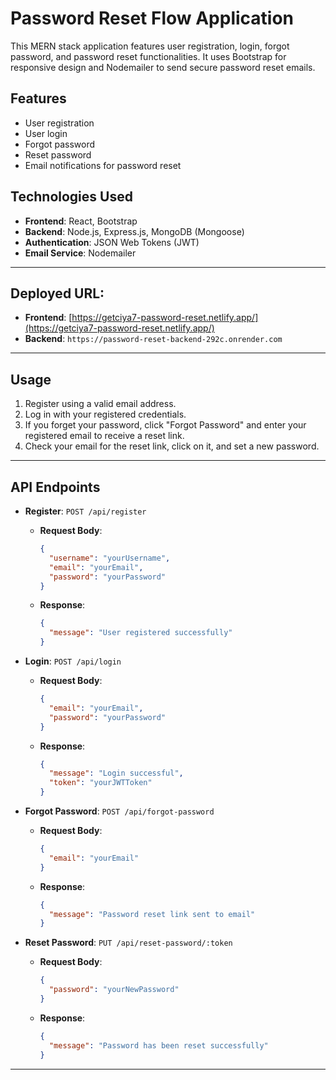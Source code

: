 # Password Reset Flow Application

This MERN stack application features user registration, login, forgot password, and password reset functionalities. It uses Bootstrap for responsive design and Nodemailer to send secure password reset emails.

## Features

- User registration
- User login
- Forgot password
- Reset password
- Email notifications for password reset

## Technologies Used

- **Frontend**: React, Bootstrap
- **Backend**: Node.js, Express.js, MongoDB (Mongoose)
- **Authentication**: JSON Web Tokens (JWT)
- **Email Service**: Nodemailer

---

## Deployed URL:

- **Frontend**: [https://getciya7-password-reset.netlify.app/](https://getciya7-password-reset.netlify.app/)
- **Backend**: `https://password-reset-backend-292c.onrender.com`

---

## Usage

1. Register using a valid email address.
2. Log in with your registered credentials.
3. If you forget your password, click "Forgot Password" and enter your registered email to receive a reset link.
4. Check your email for the reset link, click on it, and set a new password.

---

## API Endpoints

- **Register**: `POST /api/register`

  - **Request Body**:
    ```json
    {
      "username": "yourUsername",
      "email": "yourEmail",
      "password": "yourPassword"
    }
    ```
  - **Response**:
    ```json
    {
      "message": "User registered successfully"
    }
    ```

- **Login**: `POST /api/login`

  - **Request Body**:
    ```json
    {
      "email": "yourEmail",
      "password": "yourPassword"
    }
    ```
  - **Response**:
    ```json
    {
      "message": "Login successful",
      "token": "yourJWTToken"
    }
    ```

- **Forgot Password**: `POST /api/forgot-password`

  - **Request Body**:
    ```json
    {
      "email": "yourEmail"
    }
    ```
  - **Response**:
    ```json
    {
      "message": "Password reset link sent to email"
    }
    ```

- **Reset Password**: `PUT /api/reset-password/:token`
  - **Request Body**:
    ```json
    {
      "password": "yourNewPassword"
    }
    ```
  - **Response**:
    ```json
    {
      "message": "Password has been reset successfully"
    }
    ```

---

